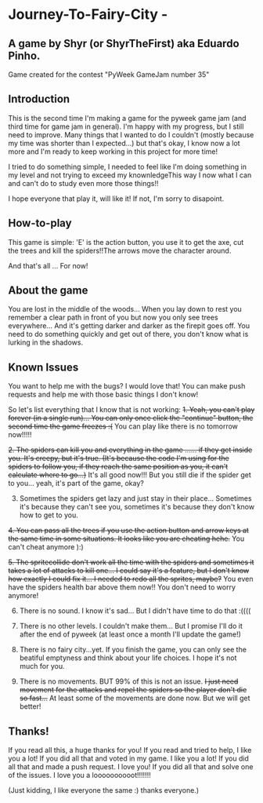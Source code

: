 # Journey-To-Fairy-City - 
A game by Shyr (or ShyrTheFirst) aka Eduardo Pinho.
-----------------------------------------------------------------------------------------------------------------
Game created for the contest "PyWeek GameJam number 35"

Introduction
-----------------------------------------------------------------------------------------------------------------
This is the second time I'm making a game for the pyweek game jam (and third time for game jam in general). I'm happy with my progress, but I still need to improve. Many things that I wanted to do I couldn't (mostly because my time was shorter than I expected...) but that's okay, I know now a lot more and I'm ready to keep working in this project for more time!

I tried to do something simple, I needed to feel like I'm doing something in my level and not trying to exceed my knownledgeThis way I now what I can and can't do to study even more those things!! 

I hope everyone that play it, will like it! If not, I'm sorry to disapoint.

How-to-play
-----------------------------------------------------------------------------------------------------------------
This game is simple: 'E' is the action button, you use it to get the axe, cut the trees and kill the spiders!!The arrows move the character around.

And that's all ... For now!


About the game
-----------------------------------------------------------------------------------------------------------------
You are lost in the middle of the woods... When you lay down to rest you remember a clear path in front of you but now you only see trees everywhere... And it's getting darker and darker as the firepit goes off. You need to do something quickly and get out of there, you don't know what is lurking in the shadows.


Known Issues
-----------------------------------------------------------------------------------------------------------------
You want to help me with the bugs? I would love that! You can make push requests and help me with those basic things I don't know!

So let's list everything that I know that is not working:
~~1. Yeah, you can't play forever (in a single run)... You can only once click the "continue" button, the second time the game freezes :(~~ You can play like there is no tomorrow now!!!!!

~~2. The spiders can kill you and everything in the game ...... if they get inside you. It's creepy, but it's true. (It's because the code I'm using for the spiders to follow you, if they reach the same position as you, it can't calculate where to go...)~~ It's all good now!!! But you still die if the spider get to you... yeah, it's part of the game, okay?

3. Sometimes the spiders get lazy and just stay in their place... Sometimes it's because they can't see you, sometimes it's because they don't know how to get to you.
 
~~4. You can pass all the trees if you use the action button and arrow keys at the same time in some situations. It looks like you are cheating hehe.~~ You can't cheat anymore ):)
 
~~5. The spritecollide don't work all the time with the spiders and sometimes it takes a lot of attacks to kill one... I could say it's a feature, but I don't know how exactly I could fix it... I needed to redo all the sprites, maybe?~~ You even have the spiders health bar above them now!! You don't need to worry anymore!

6. There is no sound. I know it's sad... But I didn't have time to do that :((((

7. There is no other levels. I couldn't make them... But I promise I'll do it after the end of pyweek (at least once a month I'll update the game!)
 
8. There is no fairy city...yet. If you finish the game, you can only see the beatiful emptyness and think about your life choices. I hope it's not much for you.

9. There is no movements. BUT 99% of this is not an issue. ~~I just need movement for the attacks and repel the spiders so the player don't die so fast...~~ At least some of the movements are done now. But we will get better!


Thanks!
-----------------------------------------------------------------------------------------------------------------
If you read all this, a huge thanks for you!
If you read and tried to help, I like you a lot!
If you did all that and voted in my game. I like you a lot!
If you did all that and made a push request. I love you!
If you did all that and solve one of the issues. I love you a loooooooooot!!!!!!!





(Just kidding, I like everyone the same :) thanks everyone.)
